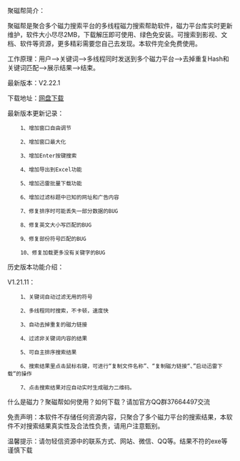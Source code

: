 <img src="http://jcb.fageiwo.com/download/img/pic.png" alt="" />


聚磁帮简介：

  聚磁帮是聚合多个磁力搜索平台的多线程磁力搜索帮助软件，磁力平台库实时更新维护，软件大小尽尽2MB，下载解压即可使用、绿色免安装。可搜索到影视、文档、软件等资源，更多精彩需要您自己去发现。本软件完全免费使用。

工作原理：用户——>关键词——>多线程同时发送到多个磁力平台——>去掉重复Hash和关键词匹配——>展示结果——>结束。

最新版本：V2.22.1

下载地址：[网盘下载](https://wwt.lanzouj.com/is6Joyjq1id)

最新版本更新记录：

        1、增加窗口自由调节

        2、增加窗口最大化

        3、增加Enter按键搜索

        4、增加导出到Excel功能

        5、增加迅雷批量下载功能

        6、增加过滤标题中已知的网址和广告内容

        7、修复排序时可能丢失一部分数据的BUG

        8、修复英文大小写匹配的BUG

        9、修复部份符号匹配的BUG

        10、修复加载更多没有关键字的BUG
        
历史版本功能介绍：

V1.21.11：

        1、关键词自动过滤无用的符号

        2、多线程同时搜索，不卡顿，速度快

        3、自动去掉重复的磁力链接

        4、过滤非关键词内容的结果

        5、可自主排序搜索结果

        6、搜索结果里点击鼠标右键，可进行“复制文件名称”、“复制磁力链接“、”启动迅雷下载“的操作

        7、点击搜索结果对应自动实时生成磁力二维码。


什么是磁力？聚磁帮如何使用？如何下载？请加官方QQ群37664497交流


免责声明：本软件不存储任何资源内容，只聚合了多个磁力平台的搜索结果，本软件不对搜索结果真实性及合法性负责，请用户注意甄别。

温馨提示：请勿轻信资源中的联系方式、网站、微信、QQ等。结果不符的exe等谨慎下载
